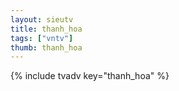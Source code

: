 ```yaml
--- 
layout: sieutv
title: thanh_hoa
tags: ["vntv"]
thumb: thanh_hoa
---
```

{% include tvadv key="thanh_hoa" %}
